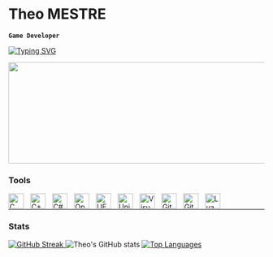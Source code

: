 # Theo MESTRE
**`Game Developer`**

[![Typing SVG](https://readme-typing-svg.demolab.com?font=Fira+Code&pause=500&width=1024&lines=Coding+like+poetry+should+be+short+and+concise.+―+Santosh+Kalwar)](https://git.io/typing-svg)

<a href="https://github.com/devxb/gitanimals">
  <img src="https://render.gitanimals.org/lines/Theo-Mestre" width="600" height="200"/>
</a>  

### Tools
<img align="left" alt="C" width="30px" style="padding-right:10px;" src="https://cdn.jsdelivr.net/gh/devicons/devicon@latest/icons/c/c-plain.svg"/>
<img align="left" alt="C++" width="30px" style="padding-right:10px;" src="https://cdn.jsdelivr.net/gh/devicons/devicon@latest/icons/cplusplus/cplusplus-plain.svg" />
<img align="left" alt="C#" width="30px" style="padding-right:10px;" src="https://cdn.jsdelivr.net/gh/devicons/devicon@latest/icons/csharp/csharp-plain.svg" />
<img align="left" alt="OpenGL" width="30px" style="padding-right:10px;" src="https://cdn.jsdelivr.net/gh/devicons/devicon@latest/icons/opengl/opengl-plain.svg" />
<img align="left" alt="UE" width="30px" style="padding-right:10px;" src="https://cdn.jsdelivr.net/gh/devicons/devicon@latest/icons/unrealengine/unrealengine-original.svg" />
<img align="left" alt="Unity" width="30px" style="padding-right:10px;" src="https://cdn.jsdelivr.net/gh/devicons/devicon@latest/icons/unity/unity-plain.svg" />
<img align="left" alt="VisualStudio" width="30px" style="padding-right:10px;" src="https://cdn.jsdelivr.net/gh/devicons/devicon@latest/icons/visualstudio/visualstudio-plain.svg" />
<img align="left" alt="Git" width="30px" style="padding-right:10px;" src="https://cdn.jsdelivr.net/gh/devicons/devicon@latest/icons/git/git-plain.svg" />
<img align="left" alt="Github" width="30px" style="padding-right:10px;" src="https://cdn.jsdelivr.net/gh/devicons/devicon@latest/icons/github/github-original.svg" />
<img align="left" alt="Lua" width="30px" style="padding-right:10px;" src="https://cdn.jsdelivr.net/gh/devicons/devicon@latest/icons/lua/lua-plain.svg" />
<br />

---
### Stats

<a href="https://git.io/streak-stats">
<img src="https://github-readme-streak-stats-blush-six.vercel.app?user=Theo-Mestre&theme=solarized-light&border=EBE1D9&card_width=460" alt="GitHub Streak"/>
</a>
<img src="https://github-readme-stats.vercel.app/api?username=Theo-Mestre&show_icons=true&theme=solarized-light&card_width=460" alt="Theo's GitHub stats"/>
<a href="https://github.com/anuraghazra/github-readme-stats">
<img src="https://github-readme-stats.vercel.app/api/top-langs/?username=Theo-Mestre&theme=solarized-light&langs_count=8&card_width=460" alt="Top Languages" style="align-self: stretch;"/>
</a>
